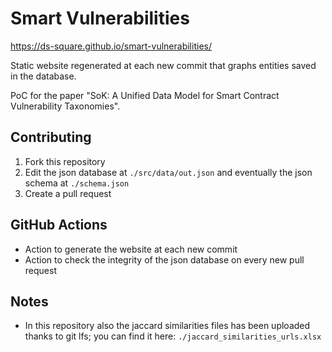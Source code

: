 # Smart Vulnerabilities

https://ds-square.github.io/smart-vulnerabilities/

Static website regenerated at each new commit that graphs entities saved in the database.

PoC for the paper "SoK: A Unified Data Model for Smart Contract Vulnerability Taxonomies".

## Contributing

1. Fork this repository
2. Edit the json database at `./src/data/out.json` and eventually the json schema at `./schema.json`
3. Create a pull request

## GitHub Actions

- Action to generate the website at each new commit
- Action to check the integrity of the json database on every new pull request

## Notes

- In this repository also the jaccard similarities files has been uploaded thanks to git lfs; you can find it here: `./jaccard_similarities_urls.xlsx`
